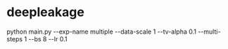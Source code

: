 # deepleakage


python  main.py --exp-name multiple --data-scale 1 --tv-alpha 0.1 --multi-steps 1 --bs 8 --lr 0.1
